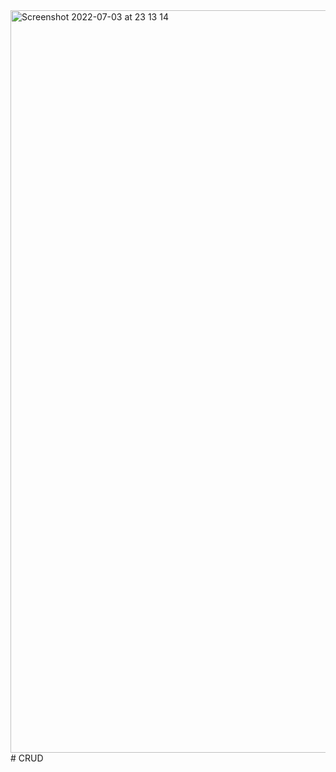 <img width="1188" alt="Screenshot 2022-07-03 at 23 13 14" src="https://user-images.githubusercontent.com/64491168/177056391-6028652f-a617-45e1-bdfc-522ebd26fde1.png">
# CRUD
